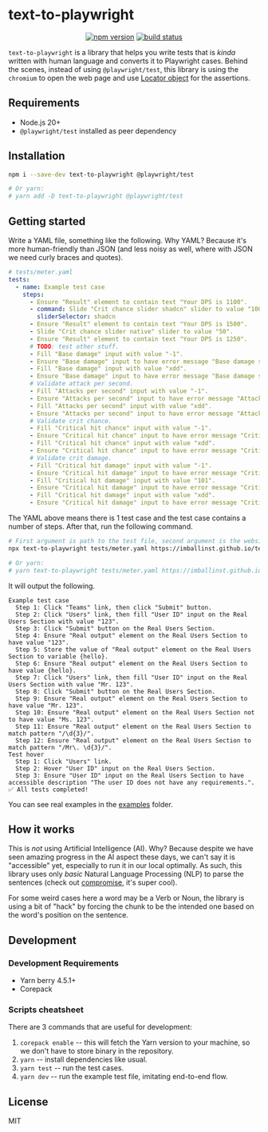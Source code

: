 # text-to-playwright

<p align="center">
  <a href="https://www.npmjs.com/package/text-to-playwright"><img src="https://img.shields.io/npm/v/text-to-playwright" alt="npm version"/></a>
  <a href="https://github.com/imballinst/text-to-playwright/actions/workflows/build.yaml"><img src="https://github.com/imballinst/text-to-playwright/actions/workflows/build.yaml/badge.svg?branch=main" alt="build status"/></a>
</p>

`text-to-playwright` is a library that helps you write tests that is _kinda_ written with human language and converts it to Playwright cases. Behind the scenes, instead of using `@playwright/test`, this library is using the `chromium` to open the web page and use [Locator object](https://playwright.dev/docs/api/class-locator) for the assertions.

## Requirements

- Node.js 20+
- `@playwright/test` installed as peer dependency

## Installation

```sh
npm i --save-dev text-to-playwright @playwright/test

# Or yarn:
# yarn add -D text-to-playwright @playwright/test
```

## Getting started

Write a YAML file, something like the following. Why YAML? Because it's more human-friendly than JSON (and less noisy as well, where with JSON we need curly braces and quotes).

```yaml
# tests/meter.yaml
tests:
  - name: Example test case
    steps:
      - Ensure "Result" element to contain text "Your DPS is 1100".
      - command: Slide "Crit chance slider shadcn" slider to value "100".
        sliderSelector: shadcn
      - Ensure "Result" element to contain text "Your DPS is 1500".
      - Slide "Crit chance slider native" slider to value "50".
      - Ensure "Result" element to contain text "Your DPS is 1250".
      # TODO: test other stuff.
      - Fill "Base damage" input with value "-1".
      - Ensure "Base damage" input to have error message "Base damage should be a positive number".
      - Fill "Base damage" input with value "xdd".
      - Ensure "Base damage" input to have error message "Base damage should be a number".
      # Validate attack per second.
      - Fill "Attacks per second" input with value "-1".
      - Ensure "Attacks per second" input to have error message "Attacks per second should be a positive number".
      - Fill "Attacks per second" input with value "xdd".
      - Ensure "Attacks per second" input to have error message "Attacks per second should be a number".
      # Validate crit chance.
      - Fill "Critical hit chance" input with value "-1".
      - Ensure "Critical hit chance" input to have error message "Critical hit chance should be a positive number".
      - Fill "Critical hit chance" input with value "xdd".
      - Ensure "Critical hit chance" input to have error message "Critical hit chance should be a number".
      # Validate crit damage.
      - Fill "Critical hit damage" input with value "-1".
      - Ensure "Critical hit damage" input to have error message "Critical hit damage should be a positive number".
      - Fill "Critical hit damage" input with value "101".
      - Ensure "Critical hit damage" input to have error message "Critical hit damage should not be bigger than 100 (percent)".
      - Fill "Critical hit damage" input with value "xdd".
      - Ensure "Critical hit damage" input to have error message "Critical hit damage should be a number".
```

The YAML above means there is 1 test case and the test case contains a number of steps. After that, run the following command.

```sh
# First argument is path to the test file, second argument is the website URL.
npx text-to-playwright tests/meter.yaml https://imballinst.github.io/text-to-playwright/meter/

# Or yarn:
# yarn text-to-playwright tests/meter.yaml https://imballinst.github.io/text-to-playwright/meter/
```

It will output the following.

```
Example test case
  Step 1: Click "Teams" link, then click "Submit" button.
  Step 2: Click "Users" link, then fill "User ID" input on the Real Users Section with value "123".
  Step 3: Click "Submit" button on the Real Users Section.
  Step 4: Ensure "Real output" element on the Real Users Section to have value "123".
  Step 5: Store the value of "Real output" element on the Real Users Section to variable {hello}.
  Step 6: Ensure "Real output" element on the Real Users Section to have value {hello}.
  Step 7: Click "Users" link, then fill "User ID" input on the Real Users Section with value "Mr. 123".
  Step 8: Click "Submit" button on the Real Users Section.
  Step 9: Ensure "Real output" element on the Real Users Section to have value "Mr. 123".
  Step 10: Ensure "Real output" element on the Real Users Section not to have value "Ms. 123".
  Step 11: Ensure "Real output" element on the Real Users Section to match pattern "/\d{3}/".
  Step 12: Ensure "Real output" element on the Real Users Section to match pattern "/Mr\. \d{3}/".
Test hover
  Step 1: Click "Users" link.
  Step 2: Hover "User ID" input on the Real Users Section.
  Step 3: Ensure "User ID" input on the Real Users Section to have accessible description "The user ID does not have any requirements.".
✅ All tests completed!
```

You can see real examples in the [examples](./examples/) folder.

## How it works

This is _not_ using Artificial Intelligence (AI). Why? Because despite we have seen amazing progress in the AI aspect these days, we can't say it is "accessible" yet, especially to run it in our local optimally. As such, this library uses only _basic_ Natural Language Processing (NLP) to parse the sentences (check out [compromise](https://github.com/spencermountain/compromise/), it's super cool).

For some weird cases here a word may be a Verb or Noun, the library is using a bit of "hack" by forcing the chunk to be the intended one based on the word's position on the sentence.

## Development

### Development Requirements

- Yarn berry 4.5.1+
- Corepack

### Scripts cheatsheet

There are 3 commands that are useful for development:

1. `corepack enable` -- this will fetch the Yarn version to your machine, so we don't have to store binary in the repository.
1. `yarn` -- install dependencies like usual.
1. `yarn test` -- run the test cases.
1. `yarn dev` -- run the example test file, imitating end-to-end flow.

## License

MIT
